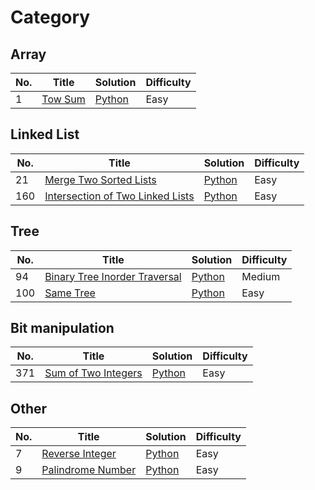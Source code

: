 # Category

## Array
| No. | Title | Solution | Difficulty |
| --- | ----- | -------- | ---------- |
| 1   |[Tow Sum](https://leetcode.com/problems/two-sum/) | [Python](https://github.com/kaka-lin/leetcode/tree/master/python/array/001_two_sum.py) | Easy |

## Linked List
| No. | Title | Solution | Difficulty |
| --- | ----- | -------- | ---------- |
| 21  |[Merge Two Sorted Lists](https://leetcode.com/problems/merge-two-sorted-lists/) | [Python](https://github.com/kaka-lin/leetcode/tree/master/python/linked-list/021_merge_two_sorted_list.md) | Easy |
| 160 |[Intersection of Two Linked Lists](https://leetcode.com/problems/intersection-of-two-linked-lists/) | [Python](https://github.com/kaka-lin/leetcode/tree/master/python/linked-list/160_intersection_of_two_linked_list.py) | Easy |

## Tree
| No. | Title | Solution | Difficulty |
| --- | ----- | -------- | ---------- |
| 94  |[Binary Tree Inorder Traversal](https://leetcode.com/problems/binary-tree-inorder-traversal/) | [Python](https://github.com/kaka-lin/leetcode/tree/master/python/tree/094_binary_tree_inorder_traversal.py) | Medium |
| 100 |[Same Tree](https://leetcode.com/problems/same-tree/) | [Python](https://github.com/kaka-lin/leetcode/tree/master/python/tree/100_same_tree.py) | Easy |

## Bit manipulation
| No. | Title | Solution | Difficulty |
| --- | ----- | -------- | ---------- |
| 371 |[Sum of Two Integers](https://leetcode.com/problems/sum-of-two-integers/) | [Python](https://github.com/kaka-lin/leetcode/tree/master/python/bit-manipulation/371_sum_of_two_integers.py) | Easy |


## Other
| No. | Title | Solution | Difficulty |
| --- | ----- | -------- | ---------- |
| 7   |[Reverse Integer](https://leetcode.com/problems/reverse-integer/) | [Python](https://github.com/kaka-lin/leetcode/tree/master/python/other/007_reverse_integer.py) | Easy |
| 9   |[Palindrome Number](https://leetcode.com/problems/palindrome-number/) | [Python](https://github.com/kaka-lin/leetcode/tree/master/python/other/009_palindrome_number.py) | Easy |
